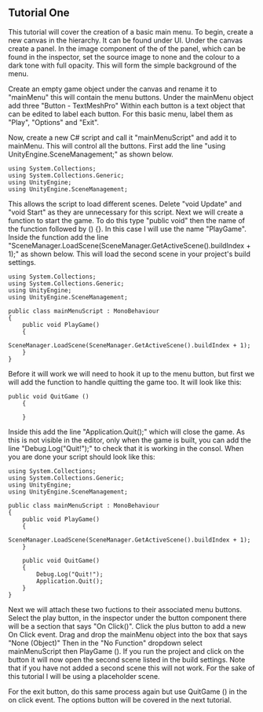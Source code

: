 ## Tutorial One

This tutorial will cover the creation of a basic main menu. To begin, create a new canvas in the hierarchy. It can be found under UI. Under the canvas create a panel. In the image component of the of the panel, which can be found in the inspector, set the source image to none and the colour to a dark tone with full opacity. This will form the simple background of the menu.

Create an empty game object under the canvas and rename it to "mainMenu" this will contain the menu buttons. Under the mainMenu object add three "Button - TextMeshPro" Within each button is a text object that can be edited to label each button. For this basic menu, label them as "Play", "Options" and "Exit".

Now, create a new C# script and call it "mainMenuScript" and add it to mainMenu. This will control all the buttons. First add the line "using UnityEngine.SceneManagement;" as shown below.
```
using System.Collections;
using System.Collections.Generic;
using UnityEngine;
using UnityEngine.SceneManagement;
```
This allows the script to load different scenes. Delete "void Update" and "void Start" as they are unnecessary for this script. Next we will create a function to start the game. To do this type "public void" then the name of the function followed by () {}. In this case I will use the name "PlayGame". Inside the function add the line "SceneManager.LoadScene(SceneManager.GetActiveScene().buildIndex + 1);" as shown below. This will load the second scene in your project's build settings.
```
using System.Collections;
using System.Collections.Generic;
using UnityEngine;
using UnityEngine.SceneManagement;

public class mainMenuScript : MonoBehaviour
{
    public void PlayGame()
    {
        SceneManager.LoadScene(SceneManager.GetActiveScene().buildIndex + 1);
    }
}
```
Before it will work we will need to hook it up to the menu button, but first we will add the function to handle quitting the game too. It will look like this:
```
public void QuitGame ()
    {

    }
```
Inside this add the line "Application.Quit();" which will close the game. As this is not visible in the editor, only when the game is built, you can add the line "Debug.Log("Quit!");" to check that it is working in the consol. When you are done your script should look like this:
```
using System.Collections;
using System.Collections.Generic;
using UnityEngine;
using UnityEngine.SceneManagement;

public class mainMenuScript : MonoBehaviour
{
    public void PlayGame()
    {
        SceneManager.LoadScene(SceneManager.GetActiveScene().buildIndex + 1);
    }

    public void QuitGame()
    {
        Debug.Log("Quit!");
        Application.Quit();
    }
}

```

Next we will attach these two fuctions to their associated menu buttons. Select the play button, in the inspector under the button component there will be a section that says "On Click()". Click the plus button to add a new On Click event. Drag and drop the mainMenu object into the box that says "None (Object)" Then in the "No Function" dropdown select mainMenuScript then PlayGame (). If you run the project and click on the button it will now open the second scene listed in the build settings. Note that if you have not added a second scene this will not work. For the sake of this tutorial I will be using a placeholder scene.

For the exit button, do this same process again but use QuitGame () in the on click event. The options button will be covered in the next tutorial.
